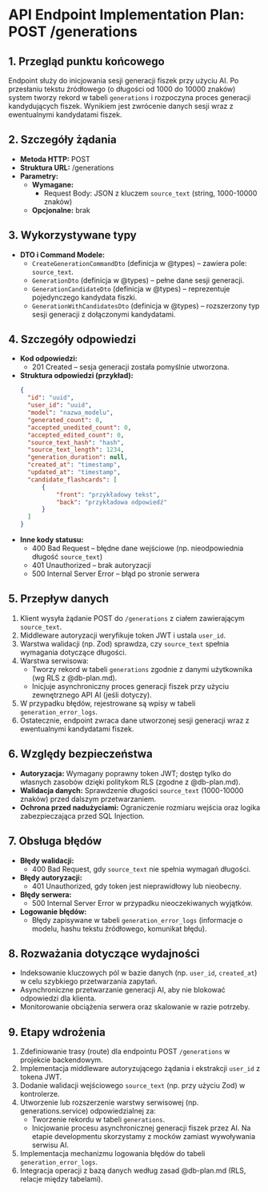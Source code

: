 # API Endpoint Implementation Plan: POST /generations

## 1. Przegląd punktu końcowego

Endpoint służy do inicjowania sesji generacji fiszek przy użyciu AI. Po przesłaniu tekstu źródłowego (o długości od 1000 do 10000 znaków) system tworzy rekord w tabeli `generations` i rozpoczyna proces generacji kandydujących fiszek. Wynikiem jest zwrócenie danych sesji wraz z ewentualnymi kandydatami fiszek.

## 2. Szczegóły żądania

- **Metoda HTTP:** POST
- **Struktura URL:** /generations
- **Parametry:**
  - **Wymagane:**
    - Request Body: JSON z kluczem `source_text` (string, 1000-10000 znaków)
  - **Opcjonalne:** brak

## 3. Wykorzystywane typy

- **DTO i Command Modele:**
  - `CreateGenerationCommandDto` (definicja w @types) – zawiera pole: `source_text`.
  - `GenerationDto` (definicja w @types) – pełne dane sesji generacji.
  - `GenerationCandidateDto` (definicja w @types) – reprezentuje pojedynczego kandydata fiszki.
  - `GenerationWithCandidatesDto` (definicja w @types) – rozszerzony typ sesji generacji z dołączonymi kandydatami.

## 4. Szczegóły odpowiedzi

- **Kod odpowiedzi:**
  - 201 Created – sesja generacji została pomyślnie utworzona.
- **Struktura odpowiedzi (przykład):**
  ```json
  {
  	"id": "uuid",
  	"user_id": "uuid",
  	"model": "nazwa_modelu",
  	"generated_count": 0,
  	"accepted_unedited_count": 0,
  	"accepted_edited_count": 0,
  	"source_text_hash": "hash",
  	"source_text_length": 1234,
  	"generation_duration": null,
  	"created_at": "timestamp",
  	"updated_at": "timestamp",
  	"candidate_flashcards": [
  		{
  			"front": "przykładowy tekst",
  			"back": "przykładowa odpowiedź"
  		}
  	]
  }
  ```
- **Inne kody statusu:**
  - 400 Bad Request – błędne dane wejściowe (np. nieodpowiednia długość `source_text`)
  - 401 Unauthorized – brak autoryzacji
  - 500 Internal Server Error – błąd po stronie serwera

## 5. Przepływ danych

1. Klient wysyła żądanie POST do `/generations` z ciałem zawierającym `source_text`.
2. Middleware autoryzacji weryfikuje token JWT i ustala `user_id`.
3. Warstwa walidacji (np. Zod) sprawdza, czy `source_text` spełnia wymagania dotyczące długości.
4. Warstwa serwisowa:
   - Tworzy rekord w tabeli `generations` zgodnie z danymi użytkownika (wg RLS z @db-plan.md).
   - Inicjuje asynchroniczny proces generacji fiszek przy użyciu zewnętrznego API AI (jeśli dotyczy).
5. W przypadku błędów, rejestrowane są wpisy w tabeli `generation_error_logs`.
6. Ostatecznie, endpoint zwraca dane utworzonej sesji generacji wraz z ewentualnymi kandydatami fiszek.

## 6. Względy bezpieczeństwa

- **Autoryzacja:** Wymagany poprawny token JWT; dostęp tylko do własnych zasobów dzięki politykom RLS (zgodne z @db-plan.md).
- **Walidacja danych:** Sprawdzenie długości `source_text` (1000-10000 znaków) przed dalszym przetwarzaniem.
- **Ochrona przed nadużyciami:** Ograniczenie rozmiaru wejścia oraz logika zabezpieczająca przed SQL Injection.

## 7. Obsługa błędów

- **Błędy walidacji:**
  - 400 Bad Request, gdy `source_text` nie spełnia wymagań długości.
- **Błędy autoryzacji:**
  - 401 Unauthorized, gdy token jest nieprawidłowy lub nieobecny.
- **Błędy serwera:**
  - 500 Internal Server Error w przypadku nieoczekiwanych wyjątków.
- **Logowanie błędów:**
  - Błędy zapisywane w tabeli `generation_error_logs` (informacje o modelu, hashu tekstu źródłowego, komunikat błędu).

## 8. Rozważania dotyczące wydajności

- Indeksowanie kluczowych pól w bazie danych (np. `user_id`, `created_at`) w celu szybkiego przetwarzania zapytań.
- Asynchroniczne przetwarzanie generacji AI, aby nie blokować odpowiedzi dla klienta.
- Monitorowanie obciążenia serwera oraz skalowanie w razie potrzeby.

## 9. Etapy wdrożenia

1. Zdefiniowanie trasy (route) dla endpointu POST `/generations` w projekcie backendowym.
2. Implementacja middleware autoryzującego żądania i ekstrakcji `user_id` z tokena JWT.
3. Dodanie walidacji wejściowego `source_text` (np. przy użyciu Zod) w kontrolerze.
4. Utworzenie lub rozszerzenie warstwy serwisowej (np. generations.service) odpowiedzialnej za:
   - Tworzenie rekordu w tabeli `generations`.
   - Inicjowanie procesu asynchronicznej generacji fiszek przez AI. Na etapie developmentu skorzystamy z mocków zamiast wywoływania serwisu AI.
5. Implementacja mechanizmu logowania błędów do tabeli `generation_error_logs`.
6. Integracja operacji z bazą danych według zasad @db-plan.md (RLS, relacje między tabelami).
